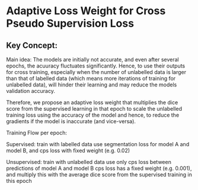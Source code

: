 # Adaptive Loss Weight for Cross Pseudo Supervision Loss

## Key Concept:
Main idea: The models are initially not accurate, and even after several epochs, the acuuracy fluctuates significantly. Hence, to use their outputs for cross training, especially when the number of unlabelled data is larger than that of labelled data (which means more iterations of training for unlabelled data), will hinder their learning and may reduce the models validation accuracy. 

Therefore, we propose an adaptive loss weight that multiplies the dice score from the supervised learning in that epoch to scale the unlabelled training loss using the accuracy of the model and hence, to reduce the gradients if the model is inaccurate (and vice-versa). 

Training Flow per epoch: 
  
  Supervised:
  train with labelled data
  use segmentation loss for model A and model B, and cps loss with fixed weight (e.g. 0.02)
  
  Unsupervised:
  train with unlabelled data
  use only cps loss between predictions of model A and model B
  cps loss has a fixed weight (e.g. 0.001), and multiply this with the average dice score from the supervised training in this epoch
  
